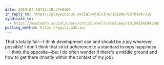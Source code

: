 ```yaml
---
date: 2019-04-10T13:18:27+0100
in_reply_to: https://playvicious.social/@jalcine/101896798701947318
syndicate_to:
  - https://mastodon.social/users/chrisburnell/statuses/101901845945068685
posting_method: https://quill.p3k.io/
---
```


That's totally fair—I think development can and should be a joy wherever possible! I don't think that strict adherence to a standard trumps happiness—I think the opposite—but I do often wonder if there's a middle ground and how to get there (mostly within the context of my job).
